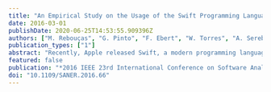 ```yaml
---
title: "An Empirical Study on the Usage of the Swift Programming Language"
date: 2016-03-01
publishDate: 2020-06-25T14:53:55.909396Z
authors: ["M. Rebouças", "G. Pinto", "F. Ebert", "W. Torres", "A. Serebrenik", "F. Castor"]
publication_types: ["1"]
abstract: "Recently, Apple released Swift, a modern programming language built to be the successor of Objective-C. In less than a year and a half after its first release, Swift became one of the most popular programming languages in the world, considering different popularity measures. A significant part of this success is due to Apple's strict control over its ecosystem, and the clear message that it will replace Objective-C in a near future. According to Apple, \"Swift is a powerful and intuitive programming language[...]. Writing Swift code is interactive and fun, the syntax is concise yet expressive.\" However, little is known about how Swift developers perceive these benefits. In this paper, we conducted two studies aimed at uncovering the questions and strains that arise from this early adoption. First, we perform a thorough analysis on 59,156 questions asked about Swift on StackOverflow. Second, we interviewed 12 Swift developers to cross-validate the initial results. Our study reveals that developers do seem to find the language easy to understand and adopt, although 17.5% of the questions are about basic elements of the language. Still, there are many questions about problems in the toolset (compiler, Xcode, libraries). Some of our interviewees reinforced these problems."
featured: false
publication: "*2016 IEEE 23rd International Conference on Software Analysis, Evolution, and Reengineering (SANER)*"
doi: "10.1109/SANER.2016.66"
---
```


